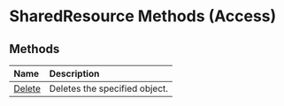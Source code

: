 
# SharedResource Methods (Access)

## Methods



|**Name**|**Description**|
|:-----|:-----|
| [Delete](788c661d-319e-a605-e756-66a8fae84bd4.md)|Deletes the specified object.|
